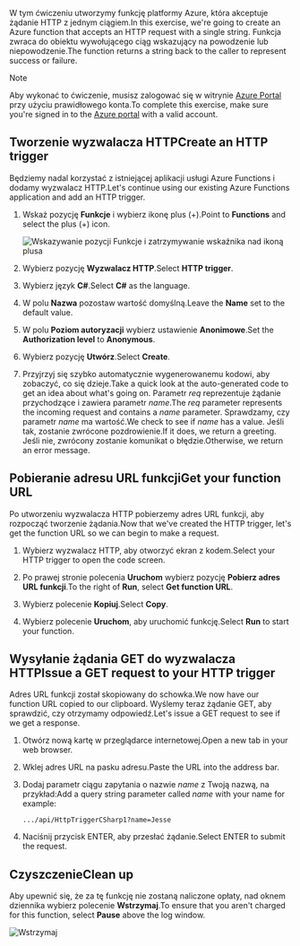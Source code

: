 <span data-ttu-id="0e99a-101">W tym ćwiczeniu utworzymy funkcję platformy Azure, która akceptuje żądanie HTTP z jednym ciągiem.</span><span class="sxs-lookup"><span data-stu-id="0e99a-101">In this exercise, we're going to create an Azure function that accepts an HTTP request with a single string.</span></span> <span data-ttu-id="0e99a-102">Funkcja zwraca do obiektu wywołującego ciąg wskazujący na powodzenie lub niepowodzenie.</span><span class="sxs-lookup"><span data-stu-id="0e99a-102">The function returns a string back to the caller to represent success or failure.</span></span>

> [!NOTE]
> <span data-ttu-id="0e99a-103">Aby wykonać to ćwiczenie, musisz zalogować się w witrynie [Azure Portal](https://portal.azure.com/) przy użyciu prawidłowego konta.</span><span class="sxs-lookup"><span data-stu-id="0e99a-103">To complete this exercise, make sure you're signed in to the [Azure portal](https://portal.azure.com/) with a valid account.</span></span>

## <a name="create-an-http-trigger"></a><span data-ttu-id="0e99a-104">Tworzenie wyzwalacza HTTP</span><span class="sxs-lookup"><span data-stu-id="0e99a-104">Create an HTTP trigger</span></span>

<span data-ttu-id="0e99a-105">Będziemy nadal korzystać z istniejącej aplikacji usługi Azure Functions i dodamy wyzwalacz HTTP.</span><span class="sxs-lookup"><span data-stu-id="0e99a-105">Let's continue using our existing Azure Functions application and add an HTTP trigger.</span></span>

1. <span data-ttu-id="0e99a-106">Wskaż pozycję **Funkcje** i wybierz ikonę plus (+).</span><span class="sxs-lookup"><span data-stu-id="0e99a-106">Point to **Functions** and select the plus (+) icon.</span></span>

    ![Wskazywanie pozycji Funkcje i zatrzymywanie wskaźnika nad ikoną plusa](../media-drafts/4-hover-function.png)

1. <span data-ttu-id="0e99a-108">Wybierz pozycję **Wyzwalacz HTTP**.</span><span class="sxs-lookup"><span data-stu-id="0e99a-108">Select **HTTP trigger**.</span></span>

1. <span data-ttu-id="0e99a-109">Wybierz język **C#**.</span><span class="sxs-lookup"><span data-stu-id="0e99a-109">Select **C#** as the language.</span></span> 

1. <span data-ttu-id="0e99a-110">W polu **Nazwa** pozostaw wartość domyślną.</span><span class="sxs-lookup"><span data-stu-id="0e99a-110">Leave the **Name** set to the default value.</span></span>

1. <span data-ttu-id="0e99a-111">W polu **Poziom autoryzacji** wybierz ustawienie **Anonimowe**.</span><span class="sxs-lookup"><span data-stu-id="0e99a-111">Set the **Authorization level** to **Anonymous**.</span></span>

1. <span data-ttu-id="0e99a-112">Wybierz pozycję **Utwórz**.</span><span class="sxs-lookup"><span data-stu-id="0e99a-112">Select **Create**.</span></span>

1. <span data-ttu-id="0e99a-113">Przyjrzyj się szybko automatycznie wygenerowanemu kodowi, aby zobaczyć, co się dzieje.</span><span class="sxs-lookup"><span data-stu-id="0e99a-113">Take a quick look at the auto-generated code to get an idea about what's going on.</span></span> <span data-ttu-id="0e99a-114">Parametr *req* reprezentuje żądanie przychodzące i zawiera parametr *name*.</span><span class="sxs-lookup"><span data-stu-id="0e99a-114">The *req* parameter represents the incoming request and contains a *name* parameter.</span></span> <span data-ttu-id="0e99a-115">Sprawdzamy, czy parametr *name* ma wartość.</span><span class="sxs-lookup"><span data-stu-id="0e99a-115">We check to see if *name* has a value.</span></span> <span data-ttu-id="0e99a-116">Jeśli tak, zostanie zwrócone pozdrowienie.</span><span class="sxs-lookup"><span data-stu-id="0e99a-116">If it does, we return a greeting.</span></span> <span data-ttu-id="0e99a-117">Jeśli nie, zwrócony zostanie komunikat o błędzie.</span><span class="sxs-lookup"><span data-stu-id="0e99a-117">Otherwise, we return an error message.</span></span>

## <a name="get-your-function-url"></a><span data-ttu-id="0e99a-118">Pobieranie adresu URL funkcji</span><span class="sxs-lookup"><span data-stu-id="0e99a-118">Get your function URL</span></span>

<span data-ttu-id="0e99a-119">Po utworzeniu wyzwalacza HTTP pobierzemy adres URL funkcji, aby rozpocząć tworzenie żądania.</span><span class="sxs-lookup"><span data-stu-id="0e99a-119">Now that we've created the HTTP trigger, let's get the function URL so we can begin to make a request.</span></span>

1. <span data-ttu-id="0e99a-120">Wybierz wyzwalacz HTTP, aby otworzyć ekran z kodem.</span><span class="sxs-lookup"><span data-stu-id="0e99a-120">Select your HTTP trigger to open the code screen.</span></span>

1. <span data-ttu-id="0e99a-121">Po prawej stronie polecenia **Uruchom** wybierz pozycję **Pobierz adres URL funkcji**.</span><span class="sxs-lookup"><span data-stu-id="0e99a-121">To the right of **Run**, select **Get function URL**.</span></span>

1. <span data-ttu-id="0e99a-122">Wybierz polecenie **Kopiuj**.</span><span class="sxs-lookup"><span data-stu-id="0e99a-122">Select **Copy**.</span></span>

1. <span data-ttu-id="0e99a-123">Wybierz polecenie **Uruchom**, aby uruchomić funkcję.</span><span class="sxs-lookup"><span data-stu-id="0e99a-123">Select **Run** to start your function.</span></span>

## <a name="issue-a-get-request-to-your-http-trigger"></a><span data-ttu-id="0e99a-124">Wysyłanie żądania GET do wyzwalacza HTTP</span><span class="sxs-lookup"><span data-stu-id="0e99a-124">Issue a GET request to your HTTP trigger</span></span>

<span data-ttu-id="0e99a-125">Adres URL funkcji został skopiowany do schowka.</span><span class="sxs-lookup"><span data-stu-id="0e99a-125">We now have our function URL copied to our clipboard.</span></span> <span data-ttu-id="0e99a-126">Wyślemy teraz żądanie GET, aby sprawdzić, czy otrzymamy odpowiedź.</span><span class="sxs-lookup"><span data-stu-id="0e99a-126">Let's issue a GET request to see if we get a response.</span></span>

1. <span data-ttu-id="0e99a-127">Otwórz nową kartę w przeglądarce internetowej.</span><span class="sxs-lookup"><span data-stu-id="0e99a-127">Open a new tab in your web browser.</span></span>

1. <span data-ttu-id="0e99a-128">Wklej adres URL na pasku adresu.</span><span class="sxs-lookup"><span data-stu-id="0e99a-128">Paste the URL into the address bar.</span></span>

1. <span data-ttu-id="0e99a-129">Dodaj parametr ciągu zapytania o nazwie *name* z Twoją nazwą, na przykład:</span><span class="sxs-lookup"><span data-stu-id="0e99a-129">Add a query string parameter called *name* with your name for example:</span></span>

    ```
    .../api/HttpTriggerCSharp1?name=Jesse
    ```

1. <span data-ttu-id="0e99a-130">Naciśnij przycisk ENTER, aby przesłać żądanie.</span><span class="sxs-lookup"><span data-stu-id="0e99a-130">Select ENTER to submit the request.</span></span>

## <a name="clean-up"></a><span data-ttu-id="0e99a-131">Czyszczenie</span><span class="sxs-lookup"><span data-stu-id="0e99a-131">Clean up</span></span>

<span data-ttu-id="0e99a-132">Aby upewnić się, że za tę funkcję nie zostaną naliczone opłaty, nad oknem dziennika wybierz polecenie **Wstrzymaj**.</span><span class="sxs-lookup"><span data-stu-id="0e99a-132">To ensure that you aren't charged for this function, select **Pause** above the log window.</span></span>

![Wstrzymaj](../media-drafts/4-pause-timer.png)


